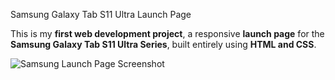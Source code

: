Samsung Galaxy Tab S11 Ultra Launch Page

This is my **first web development project**, a responsive **launch page** for the **Samsung Galaxy Tab S11 Ultra Series**, built entirely using **HTML and CSS**.

![Samsung Launch Page Screenshot](screenshot.png)

